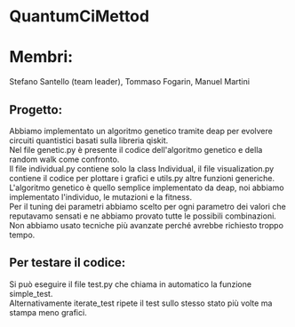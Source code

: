 # QuantumCiMettod
# Membri:
Stefano Santello (team leader), Tommaso Fogarin, Manuel Martini
## Progetto:
Abbiamo implementato un algoritmo genetico tramite deap per evolvere circuiti quantistici basati sulla libreria qiskit.  
Nel file genetic.py è presente il codice dell'algoritmo genetico e della random walk come confronto.  
Il file individual.py contiene solo la class Individual, il file visualization.py contiene il codice per plottare i grafici e utils.py altre funzioni generiche.  
L'algoritmo genetico è quello semplice implementato da deap, noi abbiamo implementato l'individuo, le mutazioni e la fitness.  
Per il tuning dei parametri abbiamo scelto per ogni parametro dei valori che reputavamo sensati e ne abbiamo provato tutte le possibili combinazioni.  
Non abbiamo usato tecniche più avanzate perché avrebbe richiesto troppo tempo.  
## Per testare il codice:
Si può eseguire il file test.py che chiama in automatico la funzione simple_test.  
Alternativamente iterate_test ripete il test sullo stesso stato più volte ma stampa meno grafici.  
